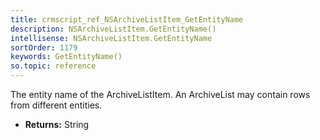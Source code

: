 ```yaml
---
title: crmscript_ref_NSArchiveListItem_GetEntityName
description: NSArchiveListItem.GetEntityName()
intellisense: NSArchiveListItem.GetEntityName
sortOrder: 1179
keywords: GetEntityName()
so.topic: reference
---
```



The entity name of the ArchiveListItem. An ArchiveList may contain rows from different entities.



* **Returns:** String


